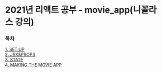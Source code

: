 # 2021년 리액트 공부 - movie_app(니꼴라스 강의)

### 목차
[1. SET UP](./study/1.SETUP.md) <br>
[2. JSX&PROPS](./study/2.JSX&PROPS.md) <br>
[3. STATE](./study/3.STATE.md) <br>
[4. MAKING THE MOVIE APP](./study/4.MAKING_THE_MOVIE_APP)

